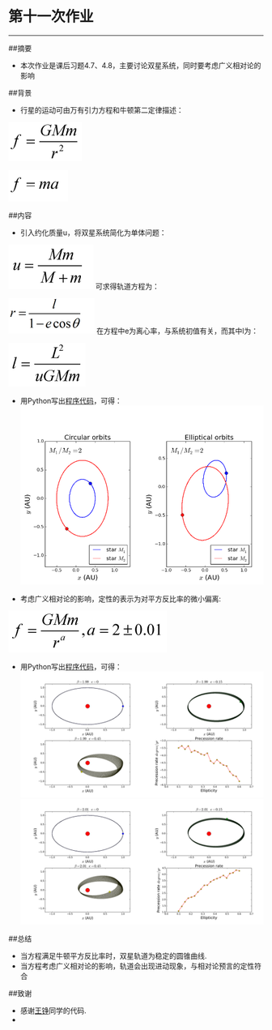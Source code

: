 # 第十一次作业



---

##摘要
* 本次作业是课后习题4.7、4.8，主要讨论双星系统，同时要考虑广义相对论的影响

##背景
* 行星的运动可由万有引力方程和牛顿第二定律描述：

![](https://github.com/axbzsf/computationalphysics_N2013301020106/blob/master/homework11/homework111.png)

![](https://github.com/axbzsf/computationalphysics_N2013301020106/blob/master/homework11/homework112.png)

##内容
- 引入约化质量u，将双星系统简化为单体问题：

![](https://github.com/axbzsf/computationalphysics_N2013301020106/blob/master/homework11/homework113.png)
  可求得轨道方程为：

![](https://github.com/axbzsf/computationalphysics_N2013301020106/blob/master/homework11/homework114.png)
  在方程中e为离心率，与系统初值有关，而其中l为：

![](https://github.com/axbzsf/computationalphysics_N2013301020106/blob/master/homework11/homework115.png)
* 用Python写出[程序代码](https://github.com/axbzsf/computationalphysics_N2013301020106/blob/master/homework11/homework11.py)，可得：  
![](https://github.com/axbzsf/computationalphysics_N2013301020106/blob/master/homework11/homework11a.png)
- 考虑广义相对论的影响，定性的表示为对平方反比率的微小偏离:

![](https://github.com/axbzsf/computationalphysics_N2013301020106/blob/master/homework11/homework116.png)
* 用Python写出[程序代码](https://github.com/axbzsf/computationalphysics_N2013301020106/blob/master/homework11/homework111.py)，可得：
![](https://github.com/axbzsf/computationalphysics_N2013301020106/blob/master/homework11/homework11b.png)
![](https://github.com/axbzsf/computationalphysics_N2013301020106/blob/master/homework11/homework11c.png)
    
##总结
- 当方程满足牛顿平方反比率时，双星轨道为稳定的圆锥曲线.
- 当方程考虑广义相对论的影响，轨道会出现进动现象，与相对论预言的定性符合

##致谢
- 感谢[王铮][1]同学的代码.
- 


  [1]: https://github.com/Wangzhengwhu
